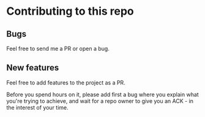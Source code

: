 # Contributing to this repo

## Bugs

Feel free to send me a PR or open a bug.

## New features

Feel free to add features to the project as a PR.

Before you spend hours on it, please add first a bug where you explain what you're trying to achieve, and wait for a repo owner to give you an ACK - in the interest of your time.

